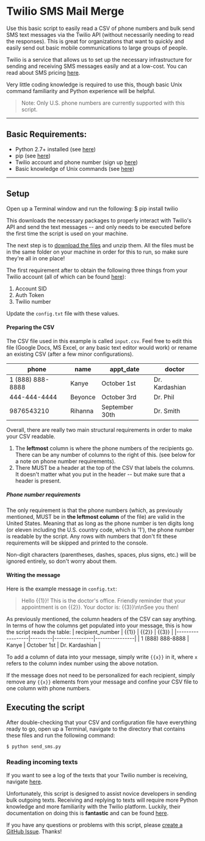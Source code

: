 Twilio SMS Mail Merge
===================

Use this basic script to easily read a CSV of phone numbers and bulk send SMS text messages via the Twilio API (without necessarily needing to read the responses). This is great for organizations that want to quickly and easily send out basic mobile communications to large groups of people.

Twilio is a service that allows us to set up the necessary infrastructure for sending and receiving SMS messages easily and at a low-cost. You can read about SMS pricing [here](https://www.twilio.com/sms/pricing).

Very little coding knowledge is required to use this, though basic Unix command familiarity and Python experience will be helpful.

> Note: Only U.S. phone numbers are currently supported with this script.


----------
Basic Requirements:
--------------

 - Python 2.7+ installed (see [here](https://www.python.org/downloads/))
 - pip (see [here](https://pip.pypa.io/en/latest/))
 - Twilio account and phone number (sign up [here](https://www.twilio.com/try-twilio))
 - Basic knowledge of Unix commands (see [here](https://www.tutorialspoint.com/unix/unix-useful-commands.htm))

----------

Setup
-------------
Open up a Terminal window and run the following:
    $ pip install twilio

This downloads the necessary packages to properly interact with Twilio's API and send the text messages -- and only needs to be executed before the first time the script is used on your machine.

The next step is to [download the files](https://github.com/kanadgupta/twilio-sms-merge/archive/master.zip) and unzip them. All the files must be in the same folder on your machine in order for this to run, so make sure they're all in one place!

The first requirement after to obtain the following three things from your Twilio account (all of which can be found [here](https://twilio.com/user/account)):

 1. Account SID
 2. Auth Token
 3. Twilio number

Update the `config.txt` file with these values.

#### Preparing the CSV
The CSV file used in this example is called `input.csv`. Feel free to edit this file (Google Docs, MS Excel, or any basic text editor would work) or rename an existing CSV (after a few minor configurations).

| phone            | name    | appt_date      | doctor         |
|------------------|---------|----------------|----------------|
| 1 (888) 888-8888 | Kanye   | October 1st    | Dr. Kardashian |
| 444-444-4444     | Beyonce | October 3rd    | Dr. Phil       |
| 9876543210       | Rihanna | September 30th | Dr. Smith      |

Overall, there are really two main structural requirements in order to make your CSV readable.

 1. The **leftmost** column is where the phone numbers of the recipients go. There can be any number of columns to the right of this. (see below for a note on phone number requirements).
 2. There MUST be a header at the top of the CSV that labels the columns. It doesn't matter what you put in the header -- but make sure that a header is present.

##### Phone number requirements
The only requirement is that the phone numbers (which, as previously mentioned, MUST be in **the leftmost column** of the file) are valid in the United States. Meaning that as long as the phone number is ten digits long (or eleven including the U.S. country code, which is '1'), the phone number is readable by the script. Any rows with numbers that don't fit these requirements will be skipped and printed to the console.

Non-digit characters (parentheses, dashes, spaces, plus signs, etc.) will be ignored entirely, so don't worry about them.

#### Writing the message

Here is the example message in `config.txt`:

> Hello {{1}}! This is the doctor's office. Friendly reminder that your
> appointment is on {{2}}. Your doctor is: {{3}}\n\nSee you then!

As previously mentioned, the column headers of the CSV can say anything. In terms of how the columns get populated into your message, this is how the script reads the table:
| recipient_number | {{1}}   | {{2}}          | {{3}}          |
|------------------|---------|----------------|----------------|
| 1 (888) 888-8888 | Kanye   | October 1st    | Dr. Kardashian |

To add a column of data into your message, simply write `{{x}}` in it, where `x` refers to the column index number using the above notation.

If the message does not need to be personalized for each recipient, simply remove any `{{x}}` elements from your message and confine your CSV file to one column with phone numbers.

Executing the script
-------------
After double-checking that your CSV and configuration file have everything ready to go, open up a Terminal, navigate to the directory that contains these files and run the following command:

    $ python send_sms.py

### Reading incoming texts
If you want to see a log of the texts that your Twilio number is receiving, navigate [here](https://www.twilio.com/console/sms/logs).

Unfortunately, this script is designed to assist novice developers in sending bulk outgoing texts. Receiving and replying to texts will require more Python knowledge and more familiarity with the Twilio platform. Luckily, their documentation on doing this is **fantastic** and can be found [here](https://www.twilio.com/docs/quickstart/python/sms).

If you have any questions or problems with this script, please [create a GitHub Issue](https://github.com/kanadgupta/twilio-sms-merge/issues/new). Thanks!